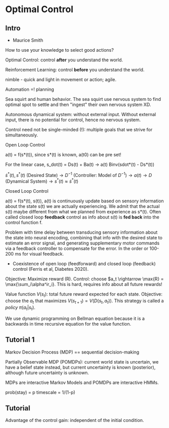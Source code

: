 # Optimal Control

## Intro

- Maurice Smith

How to use your knowledge to select good actions?

Optimal Control: control **after** you understand the world.

Reinforcement Learning: control **before** you understand the world.

nimble - quick and light in movement or action; agile.

Automation =! planning

Sea squirt and human behavior. The sea squirt use nervous system to find optimal spot to settle and then "ingest" their own nervous system XD.

Autonomous dynamical system: 
without external input. Without external input, there is no potential for control, hence no nervous system.

Control need not be single-minded (!): multiple goals that we strive for simultaneously.

Open Loop Control

a(t) = f(s*(t)), since s*(t) is known, a(t0) can be pre set!

For the linear case, s_dot(t) = Ds(t) + Ba(t) -> a(t) Binv(sdot*(t) - Ds*(t))

$\dot{s}^\ast(t), s^\ast(t) \textrm{ (Desired State)} \rightarrow D^{-1} \textrm{ (Controller: Model of } D^{-1}\textrm{)} \rightarrow a(t) \rightarrow D \textrm{ (Dynamical System)}\rightarrow s^\ast(t) \approx \dot{s}^\ast(t)$


Closed Loop Control

a(t) = f(s*(t), s(t)), a(t) is continuously update based on sensory information about the state s(t) we are actually experiencing. We admit that the actual s(t) maybe different from what we planned from experience as s*(t). Often called closed loop **feedback** control as info about s(t) is **fed back** into the control function f.

Problem with time delay between transducing sensory information about the state into neural encoding, combining that info with the desired state to estimate an error signal, and generating supplementary motor commands via a feedback controller to compensate for the error. In the order or 100-200 ms for visual feedback.

- Coexistence of open loop (feedforward) and closed loop (feedback) control (Ferris et al, Diabetes 2020).


Objective: Maximize reward (R). Control: choose $a_t \rightarrow \max{R} = \max{\sum_i\alpha^ir_i}. This is hard, requires info about all future rewards!

Value function $V(s_t)$: total future reward expected for each state. Objective: choose the $a_t$ that maximizes $V(s_{t+1}) = V(D(s_t, a_t))$. This strategy is called a *policy* $\pi(a_t | s_t)$.

We use dynamic programming on Bellman equation because it is a backwards in time recursive equation for the value function.

## Tutorial 1

Markov Decision Process (MDP) == sequential decision-making

Partially Observable MDP (POMDPs): current world state is uncertain, we have a belief state instead, but current uncertainty is known (posterior), although future uncertainty is unknown.


MDPs are interactive Markov Models and POMDPs are interactive HMMs.

prob(stay) = p
timescale = 1/(1-p)

## Tutorial

Advantage of the control gain: independent of the initial condition.
